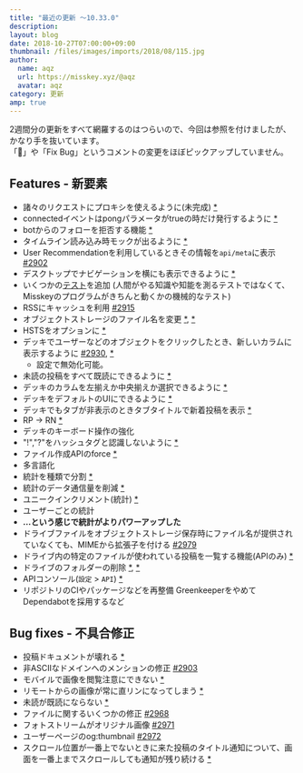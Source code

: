 ```yaml
---
title: "最近の更新 ～10.33.0"
description: 
layout: blog
date: 2018-10-27T07:00:00+09:00
thumbnail: /files/images/imports/2018/08/115.jpg
author:
  name: aqz
  url: https://misskey.xyz/@aqz
  avatar: aqz
category: 更新
amp: true
---
```

2週間分の更新をすべて網羅するのはつらいので、今回は参照を付けましたが、かなり手を抜いています。  
「🎨」や「Fix Bug」というコメントの変更をほぼピックアップしていません。

## Features - 新要素

- 諸々のリクエストにプロキシを使えるように(未完成) [*](https://github.com/syuilo/misskey/commit/a7237d157a353eddb41a0f2cbc6c1719cec31d50)
- connectedイベントはpongパラメータがtrueの時だけ発行するように [*](https://github.com/syuilo/misskey/commit/2b536a744391fe3c44accac7993ef9910c911248)
- botからのフォローを拒否する機能 [*](https://github.com/syuilo/misskey/commit/65e5cfa68eee619843192f3bf2a3e901a0910101)
- タイムライン読み込み時モックが出るように [*](https://github.com/syuilo/misskey/commit/0f8847bb747d71ad4ea045128e4e968883bc8556)
- User Recommendationを利用しているときその情報を`api/meta`に表示 [#2902](https://github.com/syuilo/misskey/pull/2902)
- デスクトップでナビゲーションを横にも表示できるように [*](https://github.com/syuilo/misskey/commit/99073b56df45772a87a5d54f010e960cc8e82904)
- いくつかの[テスト](https://github.com/syuilo/misskey/tree/develop/test)を追加 (人間がやる知識や知能を測るテストではなくて、Misskeyのプログラムがきちんと動くかの機械的なテスト)
- RSSにキャッシュを利用 [#2915](https://github.com/syuilo/misskey/pull/2915)
- オブジェクトストレージのファイル名を変更 [*](https://github.com/syuilo/misskey/commit/cfbb6e8092e7579385d0e31dfe44e8dab57f2add), [*](https://github.com/syuilo/misskey/commit/704e217dbbcd30a75667670d99bb1a01eaee2442)
- HSTSをオプションに [*](https://github.com/syuilo/misskey/commit/61f86dcb2b9cec8d55cf6a77f592ba359ff8b52b)
- デッキでユーザーなどのオブジェクトをクリックしたとき、新しいカラムに表示するように [#2930](https://github.com/syuilo/misskey/pull/2933), [*](https://github.com/syuilo/misskey/commit/77ddd778be3346dac0decf60c1156fde636416cb)
  * 設定で無効化可能。
- 未読の投稿をすべて既読にできるように [*](https://github.com/syuilo/misskey/commit/fb5f6fdc103e83652415a3f1379a01f1fb487585)
- デッキのカラムを左揃えか中央揃えか選択できるように [*](https://github.com/syuilo/misskey/commit/6c1f1ffdb1f0af467def794025f09eb5b75b2546)
- デッキをデフォルトのUIにできるように [*](https://github.com/syuilo/misskey/commit/f14c372f5e051c4d1520776a8d306bf673900477)
- デッキでもタブが非表示のときタブタイトルで新着投稿を表示 [*](https://github.com/syuilo/misskey/commit/e8de29ae79f8b4157f6522ed895b2415fa3c877a)
- RP → RN [*](https://github.com/syuilo/misskey/commit/e0d6f7c7c4eeb3a9e19ec87b96538e5a4202b2d2)
- デッキのキーボード操作の強化
- "!","?"をハッシュタグと認識しないように [*](https://github.com/syuilo/misskey/commit/70d0937aab71de6e9fb475e01940bebde3b6d77d)
- ファイル作成APIのforce [*](https://github.com/syuilo/misskey/commit/c4e8cabae90b59d5842db2f789eb0cd8ee1fcac4)
- 多言語化
- 統計を種類で分割 [*](https://github.com/syuilo/misskey/commit/969b6dbcad813201f15ac25a2e750748a18bad42)
- 統計のデータ通信量を削減 [*](https://github.com/syuilo/misskey/commit/fed04ef5aedc7facf677180e45e92ae6137199a5)
- ユニークインクリメント(統計) [*](https://github.com/syuilo/misskey/commit/6cccd9d2885af94277070056c8f00cb7a87c3a05)
- ユーザーごとの統計
- **…という感じで統計がよりパワーアップした**
- ドライブファイルをオブジェクトストレージ保存時にファイル名が提供されていなくても、MIMEから拡張子を付ける [#2979](https://github.com/syuilo/misskey/pull/2979)
- ドライブ内の特定のファイルが使われている投稿を一覧する機能(APIのみ) [*](https://github.com/syuilo/misskey/commit/19af2d7a7ba3b582fd321bd202701d07d2e12f03)
- ドライブのフォルダーの削除 [*](https://github.com/syuilo/misskey/commit/9f981d875afef35329268e6a7dc5d35d8a854c72), [*](https://github.com/syuilo/misskey/commit/fc372496da7925887667dcc51236e52490bbe3ae)
- APIコンソール(`設定` > `API`) [*](https://github.com/syuilo/misskey/commit/e0bf522e7fc29e17b61d0a067e700728b089527b)
- リポジトリのCIやパッケージなどを再整備 GreenkeeperをやめてDependabotを採用するなど

## Bug fixes - 不具合修正

- 投稿ドキュメントが壊れる [*](https://github.com/syuilo/misskey/commit/3961fd08c9ade1bb034fe79894c81833cf4e0266)
- 非ASCIIなドメインへのメンションの修正 [#2903](https://github.com/syuilo/misskey/pull/2903)
- モバイルで画像を閲覧注意にできない [*](https://github.com/syuilo/misskey/commit/88fbc53e3703d830c1f645a29b6d6c611eff3384)
- リモートからの画像が常に直リンになってしまう [*](https://github.com/syuilo/misskey/commit/46d3293eddd54123e52ceedf0a2617728dede383)
- 未読が既読にならない [*](https://github.com/syuilo/misskey/commit/00290fbf75859055422ff6239f6a55425981ebfe)
- ファイルに関するいくつかの修正 [#2968](https://github.com/syuilo/misskey/pull/2968)
- フォトストリームがオリジナル画像 [#2971](https://github.com/syuilo/misskey/pull/2971)
- ユーザーページのog:thumbnail [#2972](https://github.com/syuilo/misskey/pull/2972)
- スクロール位置が一番上でないときに来た投稿のタイトル通知について、画面を一番上までスクロールしても通知が残り続ける [*](https://github.com/syuilo/misskey/commit/80e52c57e1eee8a433b43ca768978b63128113b7)
